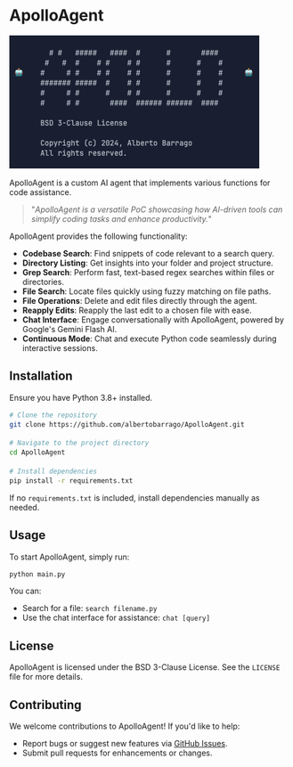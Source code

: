 # ApolloAgent

![img.png](screen.png)

ApolloAgent is a custom AI agent that implements various functions for code assistance.

> "_ApolloAgent is a versatile PoC showcasing how AI-driven tools can simplify coding tasks and enhance productivity._"

ApolloAgent provides the following functionality:

- **Codebase Search**: Find snippets of code relevant to a search query.
- **Directory Listing**: Get insights into your folder and project structure.
- **Grep Search**: Perform fast, text-based regex searches within files or directories.
- **File Search**: Locate files quickly using fuzzy matching on file paths.
- **File Operations**: Delete and edit files directly through the agent.
- **Reapply Edits**: Reapply the last edit to a chosen file with ease.
- **Chat Interface**: Engage conversationally with ApolloAgent, powered by Google's Gemini Flash AI.
- **Continuous Mode**: Chat and execute Python code seamlessly during interactive sessions.

## Installation

Ensure you have Python 3.8+ installed.

```bash
# Clone the repository
git clone https://github.com/albertobarrago/ApolloAgent.git

# Navigate to the project directory
cd ApolloAgent

# Install dependencies
pip install -r requirements.txt
```

If no `requirements.txt` is included, install dependencies manually as needed.

## Usage

To start ApolloAgent, simply run:

```bash
python main.py
```

You can:
- Search for a file: `search filename.py`
- Use the chat interface for assistance: `chat [query]`

## License

ApolloAgent is licensed under the BSD 3-Clause License. See the `LICENSE` file for more details.

## Contributing

We welcome contributions to ApolloAgent! If you'd like to help:
- Report bugs or suggest new features via [GitHub Issues](https://github.com/AlbertoBarrago/Apollo-Agent/issues).
- Submit pull requests for enhancements or changes.
